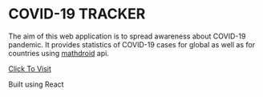 # COVID-19 TRACKER

The aim of this web application is to spread awareness about COVID-19 pandemic. It provides statistics of COVID-19 cases for global as well as for countries using [mathdroid](https://github.com/mathdroid/covid-19-api) api.

[Click To Visit](https://covid19trackerbyshikharsingh.netlify.app/)

Built using React
